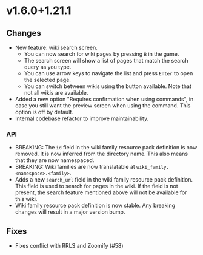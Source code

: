 # v1.6.0+1.21.1

## Changes

- New feature: wiki search screen.
  - You can now search for wiki pages by pressing `B` in the game.
  - The search screen will show a list of pages that match the search query as you type.
  - You can use arrow keys to navigate the list and press `Enter` to open the selected page.
  - You can switch between wikis using the button available. Note that not all wikis are available.
- Added a new option "Requires confirmation when using commands", in case you still want the preview screen when using
  the command. This option is off by default.
- Internal codebase refactor to improve maintainability.

### API
- BREAKING: The `id` field in the wiki family resource pack definition is now removed. It is now inferred from the
  directory name. This also means that they are now namespaced.
- BREAKING: Wiki families are now translatable at `wiki_family.<namespace>.<family>`.
- Adds a new `search_url` field in the wiki family resource pack definition. This field is used to search for pages in the
  wiki. If the field is not present, the search feature mentioned above will not be available for this wiki.
- Wiki family resource pack definition is now stable. Any breaking changes will result in a major version bump.

## Fixes

- Fixes conflict with RRLS and Zoomify (#58)
